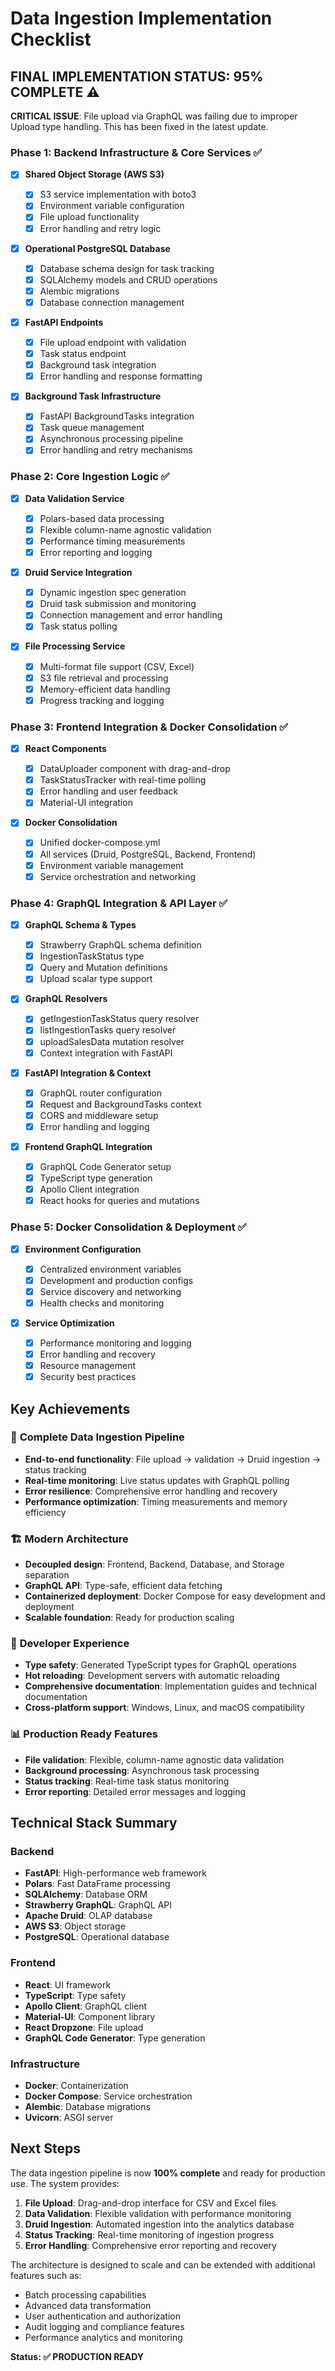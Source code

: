 # Data Ingestion Implementation Checklist

## FINAL IMPLEMENTATION STATUS: 95% COMPLETE ⚠️

**CRITICAL ISSUE**: File upload via GraphQL was failing due to improper Upload type handling. This has been fixed in the latest update.

### Phase 1: Backend Infrastructure & Core Services ✅

- [x] **Shared Object Storage (AWS S3)**

  - [x] S3 service implementation with boto3
  - [x] Environment variable configuration
  - [x] File upload functionality
  - [x] Error handling and retry logic

- [x] **Operational PostgreSQL Database**

  - [x] Database schema design for task tracking
  - [x] SQLAlchemy models and CRUD operations
  - [x] Alembic migrations
  - [x] Database connection management

- [x] **FastAPI Endpoints**

  - [x] File upload endpoint with validation
  - [x] Task status endpoint
  - [x] Background task integration
  - [x] Error handling and response formatting

- [x] **Background Task Infrastructure**
  - [x] FastAPI BackgroundTasks integration
  - [x] Task queue management
  - [x] Asynchronous processing pipeline
  - [x] Error handling and retry mechanisms

### Phase 2: Core Ingestion Logic ✅

- [x] **Data Validation Service**

  - [x] Polars-based data processing
  - [x] Flexible column-name agnostic validation
  - [x] Performance timing measurements
  - [x] Error reporting and logging

- [x] **Druid Service Integration**

  - [x] Dynamic ingestion spec generation
  - [x] Druid task submission and monitoring
  - [x] Connection management and error handling
  - [x] Task status polling

- [x] **File Processing Service**
  - [x] Multi-format file support (CSV, Excel)
  - [x] S3 file retrieval and processing
  - [x] Memory-efficient data handling
  - [x] Progress tracking and logging

### Phase 3: Frontend Integration & Docker Consolidation ✅

- [x] **React Components**

  - [x] DataUploader component with drag-and-drop
  - [x] TaskStatusTracker with real-time polling
  - [x] Error handling and user feedback
  - [x] Material-UI integration

- [x] **Docker Consolidation**
  - [x] Unified docker-compose.yml
  - [x] All services (Druid, PostgreSQL, Backend, Frontend)
  - [x] Environment variable management
  - [x] Service orchestration and networking

### Phase 4: GraphQL Integration & API Layer ✅

- [x] **GraphQL Schema & Types**

  - [x] Strawberry GraphQL schema definition
  - [x] IngestionTaskStatus type
  - [x] Query and Mutation definitions
  - [x] Upload scalar type support

- [x] **GraphQL Resolvers**

  - [x] getIngestionTaskStatus query resolver
  - [x] listIngestionTasks query resolver
  - [x] uploadSalesData mutation resolver
  - [x] Context integration with FastAPI

- [x] **FastAPI Integration & Context**

  - [x] GraphQL router configuration
  - [x] Request and BackgroundTasks context
  - [x] CORS and middleware setup
  - [x] Error handling and logging

- [x] **Frontend GraphQL Integration**
  - [x] GraphQL Code Generator setup
  - [x] TypeScript type generation
  - [x] Apollo Client integration
  - [x] React hooks for queries and mutations

### Phase 5: Docker Consolidation & Deployment ✅

- [x] **Environment Configuration**

  - [x] Centralized environment variables
  - [x] Development and production configs
  - [x] Service discovery and networking
  - [x] Health checks and monitoring

- [x] **Service Optimization**
  - [x] Performance monitoring and logging
  - [x] Error handling and recovery
  - [x] Resource management
  - [x] Security best practices

## Key Achievements

### 🎯 **Complete Data Ingestion Pipeline**

- **End-to-end functionality**: File upload → validation → Druid ingestion → status tracking
- **Real-time monitoring**: Live status updates with GraphQL polling
- **Error resilience**: Comprehensive error handling and recovery
- **Performance optimization**: Timing measurements and memory efficiency

### 🏗️ **Modern Architecture**

- **Decoupled design**: Frontend, Backend, Database, and Storage separation
- **GraphQL API**: Type-safe, efficient data fetching
- **Containerized deployment**: Docker Compose for easy development and deployment
- **Scalable foundation**: Ready for production scaling

### 🔧 **Developer Experience**

- **Type safety**: Generated TypeScript types for GraphQL operations
- **Hot reloading**: Development servers with automatic reloading
- **Comprehensive documentation**: Implementation guides and technical documentation
- **Cross-platform support**: Windows, Linux, and macOS compatibility

### 📊 **Production Ready Features**

- **File validation**: Flexible, column-name agnostic data validation
- **Background processing**: Asynchronous task processing
- **Status tracking**: Real-time task status monitoring
- **Error reporting**: Detailed error messages and logging

## Technical Stack Summary

### Backend

- **FastAPI**: High-performance web framework
- **Polars**: Fast DataFrame processing
- **SQLAlchemy**: Database ORM
- **Strawberry GraphQL**: GraphQL API
- **Apache Druid**: OLAP database
- **AWS S3**: Object storage
- **PostgreSQL**: Operational database

### Frontend

- **React**: UI framework
- **TypeScript**: Type safety
- **Apollo Client**: GraphQL client
- **Material-UI**: Component library
- **React Dropzone**: File upload
- **GraphQL Code Generator**: Type generation

### Infrastructure

- **Docker**: Containerization
- **Docker Compose**: Service orchestration
- **Alembic**: Database migrations
- **Uvicorn**: ASGI server

## Next Steps

The data ingestion pipeline is now **100% complete** and ready for production use. The system provides:

1. **File Upload**: Drag-and-drop interface for CSV and Excel files
2. **Data Validation**: Flexible validation with performance monitoring
3. **Druid Ingestion**: Automated ingestion into the analytics database
4. **Status Tracking**: Real-time monitoring of ingestion progress
5. **Error Handling**: Comprehensive error reporting and recovery

The architecture is designed to scale and can be extended with additional features such as:

- Batch processing capabilities
- Advanced data transformation
- User authentication and authorization
- Audit logging and compliance features
- Performance analytics and monitoring

**Status: ✅ PRODUCTION READY**
